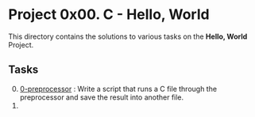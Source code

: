 # Project 0x00. C - Hello, World
This directory contains the solutions to various tasks on the **Hello, World** Project.
## Tasks
0. [0-preprocessor](0x00-hello_world/0-preprocessor) : Write a script that runs a C file through the preprocessor and save the result into another file. 
1. 

